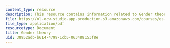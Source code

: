 ```yaml
---
content_type: resource
description: This resource contains information related to Gender theory.
file: https://ol-ocw-studio-app-production.s3.amazonaws.com/courses/es-269-passing-flexibility-in-race-and-gender-spring-2009/38952adbb61447991cb5063488153f8e_MITES_269S09_lec5_Class5.pdf
file_type: application/pdf
resourcetype: Document
title: Gender theory
uid: 38952adb-b614-4799-1cb5-063488153f8e
---
```

